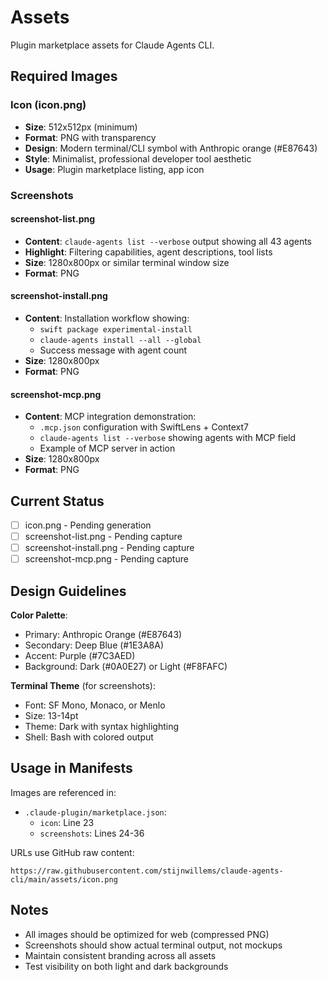 # Assets

Plugin marketplace assets for Claude Agents CLI.

## Required Images

### Icon (icon.png)
- **Size**: 512x512px (minimum)
- **Format**: PNG with transparency
- **Design**: Modern terminal/CLI symbol with Anthropic orange (#E87643)
- **Style**: Minimalist, professional developer tool aesthetic
- **Usage**: Plugin marketplace listing, app icon

### Screenshots

#### screenshot-list.png
- **Content**: `claude-agents list --verbose` output showing all 43 agents
- **Highlight**: Filtering capabilities, agent descriptions, tool lists
- **Size**: 1280x800px or similar terminal window size
- **Format**: PNG

#### screenshot-install.png
- **Content**: Installation workflow showing:
  - `swift package experimental-install`
  - `claude-agents install --all --global`
  - Success message with agent count
- **Size**: 1280x800px
- **Format**: PNG

#### screenshot-mcp.png
- **Content**: MCP integration demonstration:
  - `.mcp.json` configuration with SwiftLens + Context7
  - `claude-agents list --verbose` showing agents with MCP field
  - Example of MCP server in action
- **Size**: 1280x800px
- **Format**: PNG

## Current Status

- [ ] icon.png - Pending generation
- [ ] screenshot-list.png - Pending capture
- [ ] screenshot-install.png - Pending capture
- [ ] screenshot-mcp.png - Pending capture

## Design Guidelines

**Color Palette**:
- Primary: Anthropic Orange (#E87643)
- Secondary: Deep Blue (#1E3A8A)
- Accent: Purple (#7C3AED)
- Background: Dark (#0A0E27) or Light (#F8FAFC)

**Terminal Theme** (for screenshots):
- Font: SF Mono, Monaco, or Menlo
- Size: 13-14pt
- Theme: Dark with syntax highlighting
- Shell: Bash with colored output

## Usage in Manifests

Images are referenced in:
- `.claude-plugin/marketplace.json`:
  - `icon`: Line 23
  - `screenshots`: Lines 24-36

URLs use GitHub raw content:
```
https://raw.githubusercontent.com/stijnwillems/claude-agents-cli/main/assets/icon.png
```

## Notes

- All images should be optimized for web (compressed PNG)
- Screenshots should show actual terminal output, not mockups
- Maintain consistent branding across all assets
- Test visibility on both light and dark backgrounds
